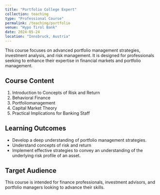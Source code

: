 ```yaml
---
title: "Portfolio College Expert"
collection: teaching
type: "Professional Course"
permalink: /teaching/portfolio
venue: "Hypo Tirol Bank"
date: 2024-05-24
location: "Innsbruck, Austria"
---
```


This course focuses on advanced portfolio management strategies, investment analysis, and risk management. It is
designed for professionals seeking to enhance their expertise in financial markets and portfolio management.

## Course Content

1. Introduction to Concepts of Risk and Return
2. Behavioral Finance
3. Portfoliomanagement
4. Capital Market Theory
5. Practical Implications for Banking Staff

## Learning Outcomes

- Develop a deep understanding of portfolio management strategies.
- Understand concepts of risk and return
- Implement effective strategies to convey an understanding of the underlying risk profile of an asset. 

## Target Audience

This course is intended for finance professionals, investment advisors, and portfolio managers looking to advance their
skills.